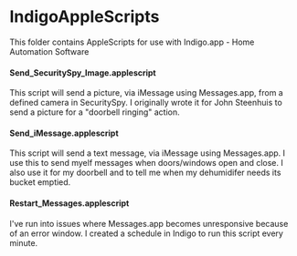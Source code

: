 # IndigoAppleScripts
This folder contains AppleScripts for use with Indigo.app - Home Automation Software

#### Send_SecuritySpy_Image.applescript
This script will send a picture, via iMessage using Messages.app, from a 
defined camera in SecuritySpy. I originally wrote it for John Steenhuis to 
send a picture for a "doorbell ringing" action.

#### Send_iMessage.applescript
This script will send a text message, via iMessage using Messages.app. I use
this to send myelf messages when doors/windows open and close. I also use it
for my doorbell and to tell me when my dehumidifer needs its bucket emptied.

#### Restart_Messages.applescript
I've run into issues where Messages.app becomes unresponsive because of an
error window. I created a schedule in Indigo to run this script every minute.

